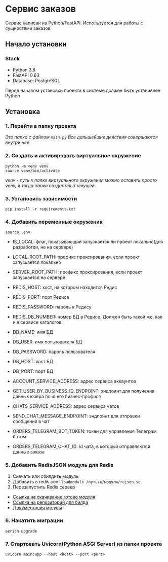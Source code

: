 # Сервис заказов

Сервис написан на Python/FastAPI. Используется для работы
с сущностями заказов

## Начало установки

### Stack
- Python 3.8
- FastAPI 0.63
- Database: PostgreSQL

Перед началом установки проекта в системе должен быть установлен Python

## Установка

### 1. Перейти в папку проекта
*Это папка с файлом `main.py`
Все дальшейшие действия совершаются внутри неё*

### 2. Создать и активировать виртуальное окружение
```
python -m venv venv
source venv/bin/activate
```
*venv - путь к папке виртуального окружения
можно оставить просто venv, и тогда папка создастся в текущей*

### 3. Установить зависимости
```
pip install -r requirements.txt
```

### 4. Добавить переменные окружения
```
source .env
```

* IS_LOCAL: флаг, показывающий запускается ли проект локально(для разработки, не на сервере)
* LOCAL_ROOT_PATH: префикс проксирования, если проект запускается локально
* SERVER_ROOT_PATH: префикс проксирования, если проект запускается на сервере

* REDIS_HOST: хост, на котором находится Редис
* REDIS_PORT: порт Редиса
* REDIS_PASSWORD: пароль к Редису
* REDIS_DB_NUMBER: номер БД в Редисе. Должен быть такой же, как и в сервисе каталогов

* DB_NAME: имя БД
* DB_USER: имя пользователя БД
* DB_PASSWORD: пароль пользователя
* DB_HOST: хост БД
* DB_PORT: порт БД

* ACCOUNT_SERVICE_ADDRESS: адрес сервиса аккаунтов
* GET_USER_BY_BUSINESS_ID_ENDPOINT: эндпоинт для получения данных юзера по id его бизнес-профиля
* CHATS_SERVICE_ADDRESS: адрес сервиса чатов
* SEND_CHAT_MESSAGE_ENDPOINT: эндпоинт для отправки сообщения в чат

* ORDERS_TELEGRAM_BOT_TOKEN: токен для управления Телеграм ботом
* ORDERS_TELEGRAM_CHAT_ID: id чата, в который отправляются данные заказа

### 5. Добавить RedisJSON модуль для Redis

1. Скачать или сбилдить модуль
2. Добавить в redis.conf `loadmodule /путь/к/модулю/rejson.so`
3. Перезапустить Redis сервер

* [Ссылка на скачивание готово модуля](https://redislabs.com/redis-enterprise-software/download-center/modules/?_ga=2.219621337.1506766300.1613398605-576581971.1613398605)
* [Ссылка на репозиторий для билда](https://github.com/RedisJSON/RedisJSON.git)
* [Документация модуля](https://oss.redislabs.com/redisjson/)

### 6. Накатить миграции
```
aerich upgrade
```

### 7. Стартовать Uvicorn(Python ASGI Server) из папки проекта
```
uvicorn main:app --host <host> --port <port>
```
